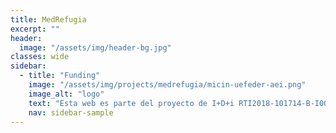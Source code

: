 ```yaml
---
title: MedRefugia
excerpt: "" 
header:
  image: "/assets/img/header-bg.jpg"
classes: wide
sidebar:
  - title: "Funding"
    image: "/assets/img/projects/medrefugia/micin-uefeder-aei.png"
    image_alt: "logo"
    text: "Esta web es parte del proyecto de I+D+i RTI2018-101714-B-I00 financiada por MCIN/ AEI/10.13039/501100011033/ y FEDER “Una manera de hacer Europa."
    nav: sidebar-sample
---
```

